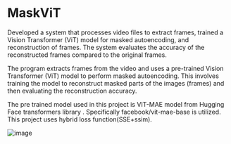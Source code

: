 # MaskViT

Developed a system that processes video files to extract frames, trained a Vision Transformer (ViT) model for masked autoencoding, and reconstruction of frames. The system evaluates the accuracy of the reconstructed frames compared to the original frames.

The program extracts frames from the video and uses a pre-trained Vision Transformer (ViT) model to perform masked autoencoding. This involves training the model to reconstruct masked parts of the images (frames) and then evaluating the reconstruction accuracy.

The pre trained model used in this project is VIT-MAE model from Hugging Face transformers library . Specifically  facebook/vit-mae-base is utilized.
This project uses hybrid loss function(SSE+ssim).

![image](https://github.com/user-attachments/assets/7e67331c-b900-465f-ac66-0fe70c96a4ca)

